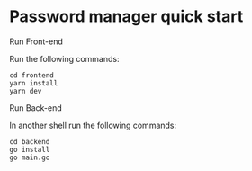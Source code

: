 # Password manager quick start

Run Front-end

Run the following commands:

```
cd frontend
yarn install
yarn dev
```

Run Back-end

In another shell run the following commands:

```
cd backend
go install
go main.go
```
